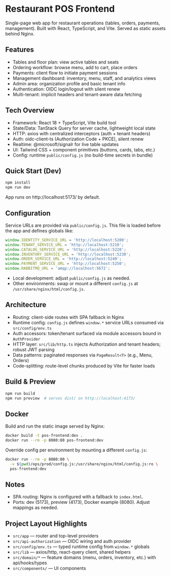 # Restaurant POS Frontend

Single-page web app for restaurant operations (tables, orders, payments, management). Built with React, TypeScript, and Vite. Served as static assets behind Nginx.

## Features

- Tables and floor plan: view active tables and seats
- Ordering workflow: browse menu, add to cart, place orders
- Payments: client flow to initiate payment sessions
- Management dashboard: inventory, menu, staff, and analytics views
- Admin area: organization profile and basic tenant info
- Authentication: OIDC login/logout with silent renew
- Multi-tenant: implicit headers and tenant-aware data fetching

## Tech Overview

- Framework: React 18 + TypeScript, Vite build tool
- State/Data: TanStack Query for server cache, lightweight local state
- HTTP: axios with centralized interceptors (auth + tenant headers)
- Auth: oidc-client-ts (Authorization Code + PKCE), silent renew
- Realtime: @microsoft/signalr for live table updates
- UI: Tailwind CSS + component primitives (buttons, cards, tabs, etc.)
- Config: runtime `public/config.js` (no build-time secrets in bundle)

## Quick Start (Dev)

```bash
npm install
npm run dev
```

App runs on http://localhost:5173/ by default.

## Configuration

Service URLs are provided via `public/config.js`. This file is loaded before the app and defines globals like:

```js
window.IDENTITY_SERVICE_URL = 'http://localhost:5200';
window.TENANT_SERVICE_URL = 'http://localhost:5210';
window.CATALOG_SERVICE_URL = 'http://localhost:5220';
window.INVENTORY_SERVICE_URL = 'http://localhost:5230';
window.ORDER_SERVICE_URL = 'http://localhost:5240';
window.PAYMENT_SERVICE_URL = 'http://localhost:5250';
window.RABBITMQ_URL = 'amqp://localhost:5672';
```

- Local development: adjust `public/config.js` as needed.
- Other environments: swap or mount a different `config.js` at `/usr/share/nginx/html/config.js`.

## Architecture

- Routing: client-side routes with SPA fallback in Nginx
- Runtime config: `config.js` defines `window.*` service URLs consumed via `src/config/env.ts`
- Auth accessors: token/tenant surfaced via module accessors bound in `AuthProvider`
- HTTP layer: `src/lib/http.ts` injects Authorization and tenant headers; robust JWT parsing
- Data patterns: paginated responses via `PageResult<T>` (e.g., Menu, Orders)
- Code-splitting: route-level chunks produced by Vite for faster loads

## Build & Preview

```bash
npm run build
npm run preview  # serves dist/ on http://localhost:4173/
```

## Docker

Build and run the static image served by Nginx:

```bash
docker build -t pos-frontend:dev .
docker run --rm -p 8080:80 pos-frontend:dev
```

Override config per environment by mounting a different `config.js`:

```bash
docker run --rm -p 8080:80 \
  -v $(pwd)/ops/prod/config.js:/usr/share/nginx/html/config.js:ro \
  pos-frontend:dev
```

## Notes

- SPA routing: Nginx is configured with a fallback to `index.html`.
- Ports: dev (5173), preview (4173), Docker example (8080). Adjust mappings as needed.

## Project Layout Highlights

- `src/app` — router and top-level providers
- `src/api-authorization` — OIDC wiring and auth provider
- `src/config/env.ts` — typed runtime config from `window.*` globals
- `src/lib` — axios/http, react-query client, shared helpers
- `src/domain/*` — feature domains (menu, orders, inventory, etc.) with api/hooks/types
- `src/components/` — UI components

